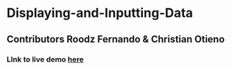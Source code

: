 # Displaying-and-Inputting-Data
## Contributors Roodz Fernando & Christian Otieno
### LInk to live demo [here](https://christianotieno.github.io/Displaying-and-Inputting-Data.) 
